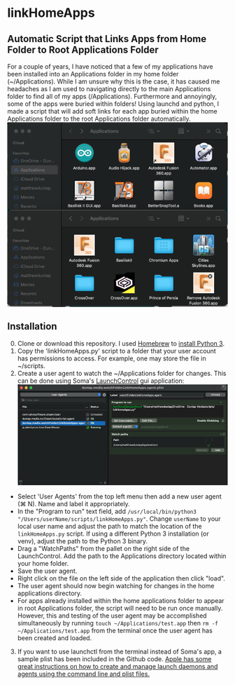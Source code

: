# linkHomeApps
## Automatic Script that Links Apps from Home Folder to Root Applications Folder
For a couple of years, I have noticed that a few of my applications have been installed into an Applications folder in my home folder (~/Applications). While I am unsure why this is the case, it has caused me headaches as I am used to navigating directly to the main Applications folder to find all of my apps (/Applications). Furthermore and annoyingly, some of the apps were buried within folders! Using launchd and python, I made a script that will add soft links for each app buried within the home Applications folder to the root Applications folder automatically.
![A screenshot that shows home appplications folder side-by-side with the root applications folder](https://raw.githubusercontent.com/boomninjavanish/media/master/linkHomeApps/homeApps%2BrootAps.png)
## Installation
0. Clone or download this repository. I used [Homebrew](https://brew.sh) to [install Python 3](https://docs.python-guide.org/starting/install3/osx/).
1. Copy the 'linkHomeApps.py' script to a folder that your user account has permissions to access. For example, one may store the file in ~/scripts.
2. Create a user agent to watch the ~/Applications folder for changes. This can be done using Soma's [LaunchControl](https://soma-zone.com/LaunchControl/) gui application: ![A screenshot that shows user agent that watches home Applications folder for changes then fires the script.](https://raw.githubusercontent.com/boomninjavanish/media/master/linkHomeApps/userAgent.png)
* Select 'User Agents' from the top left menu then add a new user agent (⌘ N). Name and label it appropriately.
* In the "Program to run" text field, add `/usr/local/bin/python3 "/Users/userName/scripts/linkHomeApps.py"`. Change `userName` to your local user name and adjust the path to match the location of the `linkHomeApps.py` script. If using a different Python 3 installation (or venv), adjust the path to the Python 3 binary.
* Drag a "WatchPaths" from the pallet on the right side of the LaunchControl. Add the path to the Applications directory located within your home folder.
* Save the user agent.
* Right click on the file on the left side of the application then click "load".
* The user agent should now begin watching for changes in the home applications directory.
* For apps already installed within the home applications folder to appear in root Applications folder, the script will need to be run once manually. However, this and testing of the user agent may be accomplished simultaneously by running `touch ~/Applications/test.app` then `rm -f ~/Applications/test.app` from the terminal once the user agent has been created and loaded. 
3. If you want to use launchctl from the terminal instead of Soma's app, a sample plist has been included in the Github code. [Apple has some great instructions on how to create and manage launch daemons and agents using the command line and plist files.](https://developer.apple.com/library/archive/documentation/MacOSX/Conceptual/BPSystemStartup/Chapters/CreatingLaunchdJobs.html)